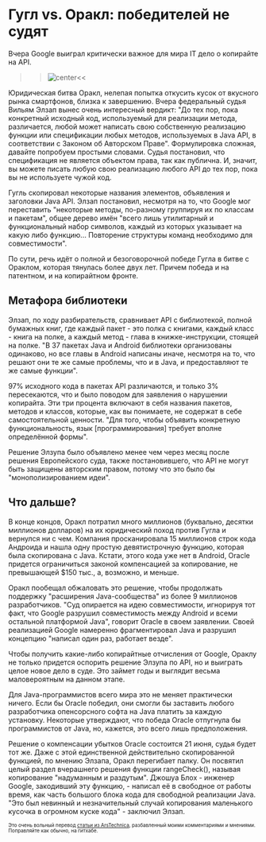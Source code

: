 # Гугл vs. Оракл: победителей не судят

Вчера Google выиграл критически важное для мира IT дело о копирайте на API.

>>![center](http://cdn.arstechnica.net/wp-content/uploads/2012/05/android-partytime.jpg)<<

Юридическая битва Оракл, нелепая попытка откусить кусок от вкусного рынка смартфонов, близка к завершению. Вчера федеральный судья Вильям Элзап вынес очень интересный вердикт: "До тех пор, пока конкретный исходный код, используемый для реализации метода, различается, любой может написать свою собственную реализацию функции или спецификации любых методов, используемых в Java API, в соответствии с Законом об Авторском Праве". Формулировка сложная, давайте попробуем простыми словами. Судья постановил, что спецификация не является объектом права, так как публична. И, значит, вы можете писать любую свою реализацию любого API до тех пор, пока вы не используете чужой код.

Гугль скопировал некоторые названия элементов, объявления и заголовки Java API. Элзап постановил, несмотря на то, что Google мог переставить "некоторые методы, по-разному группируя их по классам и пакетам", общее дерево имён "всего лишь утилитарный и функциональный набор символов, каждый из которых указывает на какую либо функцию... Повторение структуры команд необходимо для совместимости".

По сути, речь идёт о полной и безоговорочной победе Гугла в битве с Ораклом, которая тянулась более двух лет. Причем победа и на патентном, и на копирайтном фронте.

## Метафора библиотеки

Элзап, по ходу разбирательств, сравнивает API с библиотекой, полной бумажных книг, где каждый пакет - это полка с книгами, каждый класс - книга на полке, а каждый метод - глава в книжке-инструкции, стоящей на полке. "В 37 пакетах Java и Android библиотеки организованы одинаково, но все главы в Android написаны иначе, несмотря на то, что решают они те же самые проблемы, что и в Java, и предоставляют те же самые функции".

97% исходного кода в пакетах API различаются, и только 3% пересекаются, что и было поводом для заявления о нарушении копирайта. Эти три процента включают в себя названия пакетов, методов и классов, которые, как вы понимаете, не содержат в себе самостоятельной ценности. "Для того, чтобы объявить конкретную функциональность, язык [программирования] требует вполне определённой формы".

Решение Элзупа было объявлено менее чем через месяц после решения Европейского суда, также постановившего, что API не могут быть защищены авторским правом, потому что это было бы "монополизированием идеи".

## Что дальше?
В конце концов, Оракл потратил много миллионов (буквально, десятки миллионов долларов) на их юридический поход против Гугла и вернулся ни с чем. Компания просканировала  15 миллионов строк кода Андроида и нашла одну простую девятистрочную функцию, которая была скопирована с Java. Кстати, этого кода уже нет в Android, Oracle придется ограничиться законой компенсацией за копирование, не превышающей $150 тыс., а, возможно, и меньше.

Оракл пообещал обжаловать это решение, чтобы продолжать поддержку "расширения Java-сообщества" из более 9 миллионов разработчиков. "Суд опирается на идею совместимости, игнорируя тот факт, что Google разрушил совместимость между Android и всеми остальной платформой Java", говорит Oracle в своем заявлении.
Своей реализацией Google намеренно фрагментировал Java и разрушил концепцию "написал один раз, работает везде".

Чтобы получить какие-либо копирайтные отчисления от Google, Ораклу не только придется оспорить решение Элзупа по API, но и выиграть целое новое дело в суде. Это займет годы и выглядит весьма маловероятным на данном этапе.

Для Java-программистов всего мира это не меняет практически ничего. Если бы Oracle победил, они смогли бы заставить любого разработчика опенсорсного софта на Java платить за каждую установку. Некоторые утверждают, что победа Oracle отпугнула бы программистов от Java, но, кажется, это всего лишь предположения.

Решение о компенсации убытков Oracle состоится 21 июня, судья будет тот же. Даже с этой единственной действительно скопированной функцией, по мнению Элзапа, Оракл перегибает палку. Он посвятил целый раздел вчерашнего решения функции rangeCheck(), называя копирование "надуманным и раздутым". Джошуа Блох - инженер Google, закодивший эту функцию, - написал её в свободное от работы время, как часть большого блока кода для свободной реализации Java. "Это был невинный и незначительный случай копирования маленького кусочка в огромном куске кода" - заключил Элзап.

<div style="align: right; font-size: 0.7em">Это очень вольный перевод <a href="http://arstechnica.com/tech-policy/2012/05/google-wins-crucial-api-ruling-oracles-case-decimated/">статьи из ArsTechnica</a>, разбавленный моими комментариями и мнениями. Поправляйте как обычно, на гитхабе.</div>